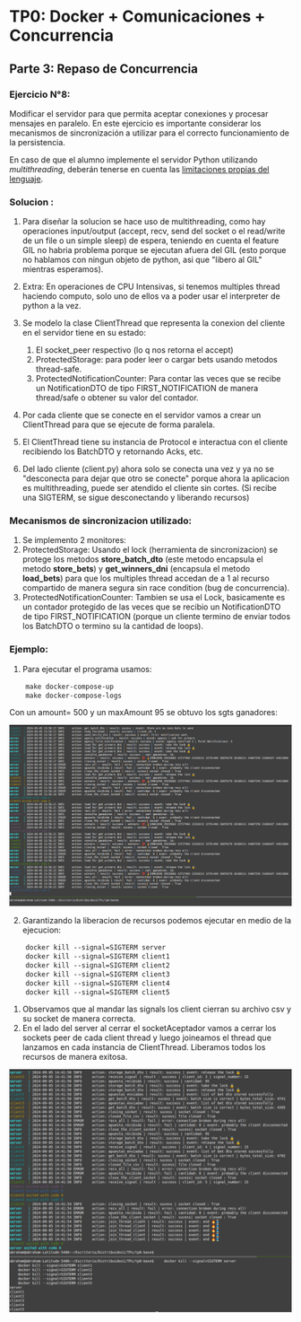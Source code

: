 # TP0: Docker + Comunicaciones + Concurrencia
## Parte 3: Repaso de Concurrencia

### Ejercicio N°8:
Modificar el servidor para que permita aceptar conexiones y procesar mensajes en paralelo.
En este ejercicio es importante considerar los mecanismos de sincronización a utilizar para el correcto funcionamiento de la persistencia.

En caso de que el alumno implemente el servidor Python utilizando _multithreading_,  deberán tenerse en cuenta las [limitaciones propias del lenguaje](https://wiki.python.org/moin/GlobalInterpreterLock).

### Solucion : 
1. Para diseñar la solucion se hace uso de multithreading, como hay operaciones input/output (accept, recv, send del socket o el read/write de un file o un simple sleep) de espera, teniendo en cuenta el feature GIL no habria problema porque se ejecutan afuera del GIL (esto porque no hablamos con ningun objeto de python, asi que "libero al GIL" mientras esperamos).
2. Extra: En operaciones de CPU Intensivas, si tenemos multiples thread haciendo computo, solo uno de ellos va a poder usar el interpreter de python a la vez.

1. Se modelo la clase ClientThread que representa la conexion del cliente en el servidor tiene en su estado:
    1. El socket_peer respectivo (lo q nos retorna el accept)
    2. ProtectedStorage: para poder leer o cargar bets usando metodos thread-safe. 
    3. ProtectedNotificationCounter: Para contar las veces que se recibe un NotificationDTO de tipo FIRST_NOTIFICATION de manera thread/safe o obtener su valor del contador.
2. Por cada cliente que se conecte en el servidor vamos a crear un ClientThread para que se ejecute de forma paralela.
3. El ClientThread tiene su instancia de Protocol e interactua con el cliente recibiendo los BatchDTO y retornando Acks, etc.  
3. Del lado cliente (client.py) ahora solo se conecta una vez y ya no se "desconecta para dejar que otro se conecte" porque ahora la aplicacion es multithreading, puede ser atendido el cliente sin cortes.  (Si recibe una SIGTERM, se sigue desconectando y liberando recursos)

### Mecanismos de sincronizacion utilizado: 
1. Se implemento 2 monitores: 
1. ProtectedStorage: Usando el lock (herramienta de sincronizacion) se protege los metodos **store_batch_dto** (este metodo encapsula el metodo **store_bets**) 
y **get_winners_dni** (encapsula el metodo **load_bets**) para que los multiples thread accedan de a 1 al recurso compartido de manera segura sin race condition (bug de concurrencia).
1. ProtectedNotificationCounter: Tambien se usa el Lock, basicamente es un contador protegido de las veces que se recibio un NotificationDTO de tipo FIRST_NOTIFICATION
(porque un cliente termino de enviar todos los BatchDTO o termino su la cantidad de loops).


### Ejemplo: 
1. Para ejecutar el programa usamos: 
```
    make docker-compose-up
    make docker-compose-logs
``` 
Con un amount= 500 y un maxAmount 95 se obtuvo los sgts ganadores:

<img src= "./img/ej8_part1.png">

2. Garantizando la liberacion de recursos podemos ejecutar en medio de la ejecucion: 

```
    docker kill --signal=SIGTERM server
    docker kill --signal=SIGTERM client1
    docker kill --signal=SIGTERM client2
    docker kill --signal=SIGTERM client3
    docker kill --signal=SIGTERM client4
    docker kill --signal=SIGTERM client5
``` 
1. Observamos que al mandar las signals los client cierran su archivo csv y su socket de manera correcta.
2. En el lado del server al cerrar el socketAceptador vamos a cerrar los sockets peer de cada client thread y luego joineamos el thread que lanzamos en cada
instancia de ClientThread. Liberamos todos los recursos de manera exitosa.

<img src= "./img/ej8_part2.png">

